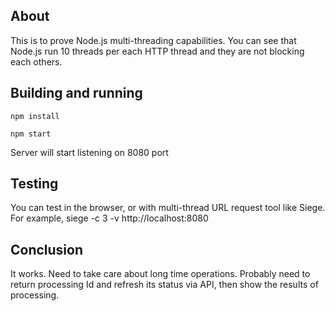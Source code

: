 ## About

This is to prove Node.js multi-threading capabilities.
You can see that Node.js run 10 threads per each HTTP thread and they are not blocking each others.


## Building and running

`npm install`

`npm start`

Server will start listening on 8080 port


## Testing

You can test in the browser, or with multi-thread URL request tool like Siege. For example, 
siege -c 3 -v http://localhost:8080


## Conclusion

It works. Need to take care about long time operations. Probably need to return processing Id and refresh its status via API, then show the results of processing.
